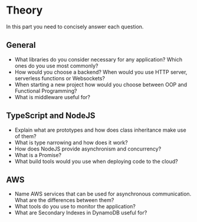 # Theory

In this part you need to concisely answer each question.

## General

- What libraries do you consider necessary for any application? Which ones do you use most commonly?
- How would you choose a backend? When would you use HTTP server, serverless functions or Websockets?
- When starting a new project how would you choose between OOP and Functional Programming?
- What is middleware useful for?

## TypeScript and NodeJS

- Explain what are prototypes and how does class inheritance make use of them?
- What is type narrowing and how does it work?
- How does NodeJS provide asynchronism and concurrency?
- What is a Promise?
- What build tools would you use when deploying code to the cloud?

## AWS

- Name AWS services that can be used for asynchronous communication. What are the differences between them?
- What tools do you use to monitor the application?
- What are Secondary Indexes in DynamoDB useful for?
